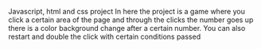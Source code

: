 Javascript, html and css project
In here the project is a game where you click a certain area of the page and through the clicks the number goes up 
there is a color background change after a certain number. You can also restart and double the click with certain conditions passed
